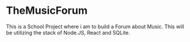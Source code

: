 # TheMusicForum
This is a School Project where i am to build a Forum about Music. This will be utilizing the stack of Node.JS, React and SQLite.
